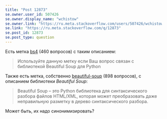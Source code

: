 ```yaml
---
title: "Post 12873"
se.owner.user_id: 507426
se.owner.display_name: "wchistow"
se.owner.link: "https://ru.meta.stackoverflow.com/users/507426/wchistow"
se.link: "https://ru.meta.stackoverflow.com/q/12873"
se.post_id: 12873
se.post_type: question
---
```

<p>Есть метка <a href="https://ru.stackoverflow.com/questions/tagged/bs4" class="post-tag" title="показать вопросы с меткой [bs4]" aria-label="показать вопросы с меткой [bs4]" rel="tag" aria-labelledby="tag-bs4-tooltip-container">bs4</a> (460 вопросов) с таким описанием:</p>
<blockquote>
<p>Используйте данную метку если Ваш вопрос связан с библиотекой Beautiful Soup для Python</p>
</blockquote>
<p>Также есть метка, собственно <a href="https://ru.stackoverflow.com/questions/tagged/beautiful-soup" class="post-tag" title="показать вопросы с меткой [beautiful-soup]" aria-label="показать вопросы с меткой [beautiful-soup]" rel="tag" aria-labelledby="tag-beautiful-soup-tooltip-container">beautiful-soup</a> (898 вопросов), с описанием библиотеки <em>Beautiful Soup</em>:</p>
<blockquote>
<p>Beautiful Soup – это Python библиотека для синтаксического разбора файлов HTML/XML, которая может преобразовать даже неправильную разметку в дерево синтаксического разбора.</p>
</blockquote>
<p>Может быть, их надо синонимизировать?</p>
